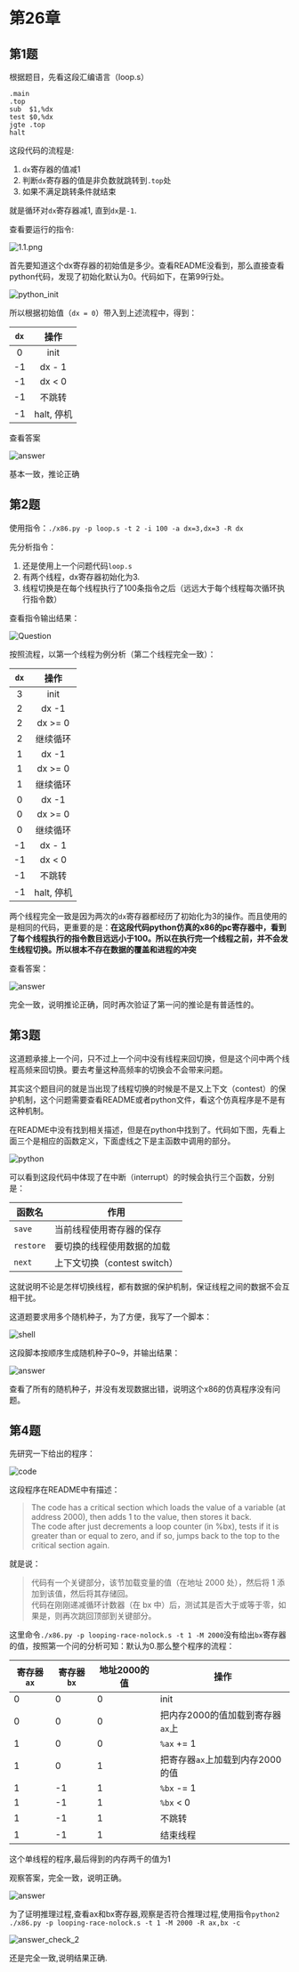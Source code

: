 # 第26章

## 第1题

根据题目，先看这段汇编语言（loop.s）

~~~x86asm
.main
.top
sub  $1,%dx
test $0,%dx
jgte .top
halt
~~~

这段代码的流程是:

1. `dx`寄存器的值减1
2. 判断`dx`寄存器的值是非负数就跳转到`.top`处
3. 如果不满足跳转条件就结束

就是循环对`dx`寄存器减1, 直到`dx`是`-1`.

查看要运行的指令:

![1.1.png](pic/1.1.png)

首先要知道这个dx寄存器的初始值是多少。查看README没看到，那么直接查看python代码，发现了初始化默认为0。代码如下，在第99行处。

![python_init](pic/1.1python.png)

所以根据初始值（`dx = 0`）带入到上述流程中，得到：

| `dx` | 操作 |
| :--: | :--: |
| 0 | init |
| -1 | dx - 1 |
| -1 | dx < 0 |
| -1 | 不跳转 |
| -1 | halt, 停机 |

查看答案

![answer](pic/1.1answer.png)

基本一致，推论正确

## 第2题

使用指令：`./x86.py -p loop.s -t 2 -i 100 -a dx=3,dx=3 -R dx`

先分析指令：

1. 还是使用上一个问题代码`loop.s`
2. 有两个线程，dx寄存器初始化为3.
3. 线程切换是在每个线程执行了100条指令之后（远远大于每个线程每次循环执行指令数）

查看指令输出结果：

![Question](2.2q.png)

按照流程，以第一个线程为例分析（第二个线程完全一致）：

| `dx` | 操作 |
| :--: | :--: |
| 3 | init |
| 2 | dx -1 |
| 2 | dx >= 0 |
| 2 | 继续循环 |
| 1 | dx -1 |
| 1 | dx >= 0 |
| 1 | 继续循环 |
| 0 | dx -1 |
| 0 | dx >= 0 |
| 0 | 继续循环 |
| -1 | dx - 1 |
| -1 | dx < 0 |
| -1 | 不跳转 |
| -1 | halt, 停机 |

两个线程完全一致是因为两次的`dx`寄存器都经历了初始化为3的操作。而且使用的是相同的代码，更重要的是：**在这段代码python仿真的x86的pc寄存器中，看到了每个线程执行的指令数目远远小于100。所以在执行完一个线程之前，并不会发生线程切换。所以根本不存在数据的覆盖和进程的冲突**

查看答案：

![answer](2.2a.png)

完全一致，说明推论正确，同时再次验证了第一问的推论是有普适性的。

## 第3题

这道题承接上一个问，只不过上一个问中没有线程来回切换，但是这个问中两个线程高频来回切换。要去考量这种高频率的切换会不会带来问题。

其实这个题目问的就是当出现了线程切换的时候是不是又上下文（contest）的保护机制，这个问题需要查看README或者python文件，看这个仿真程序是不是有这种机制。

在README中没有找到相关描述，但是在python中找到了。代码如下图，先看上面三个是相应的函数定义，下面虚线之下是主函数中调用的部分。

![python](2.3py.png)

可以看到这段代码中体现了在中断（interrupt）的时候会执行三个函数，分别是：

|函数名|作用|
|--|--|
|`save`|当前线程使用寄存器的保存|
|`restore`|要切换的线程使用数据的加载|
|`next`|上下文切换（contest switch）|

这就说明不论是怎样切换线程，都有数据的保护机制，保证线程之间的数据不会互相干扰。

这道题要求用多个随机种子，为了方便，我写了一个脚本：

![shell](2.3sh.png)

这段脚本按顺序生成随机种子0~9，并输出结果：

![answer](2.3a.png)

查看了所有的随机种子，并没有发现数据出错，说明这个x86的仿真程序没有问题。

## 第4题

先研究一下给出的程序：

![code](2.4s.png)

这段程序在README中有描述：

> The code has a critical section which loads the value of a variable (at address 2000), then adds 1 to the value, then stores it back. \
> The code after just decrements a loop counter (in %bx), tests if it is greater than or equal to zero, and if so, jumps back to the top to the critical section again.

就是说：

> 代码有一个关键部分，该节加载变量的值（在地址 2000 处），然后将 1 添加到该值，然后将其存储回。\
>代码在刚刚递减循环计数器（在 bx 中）后，测试其是否大于或等于零，如果是，则再次跳回顶部到关键部分。

这里命令`./x86.py -p looping-race-nolock.s -t 1 -M 2000`没有给出`bx`寄存器的值，按照第一个问的分析可知：默认为0.那么整个程序的流程：

|寄存器`ax`|寄存器`bx`|地址2000的值|操作|
|--|--|--|--|
|0|0|0| init|
|0|0|0|把内存2000的值加载到寄存器`ax`上|
|1|0|0|`%ax` += 1|
|1|0|1|把寄存器`ax`上加载到内存2000的值|
|1|-1|1|`%bx` -= 1|
|1|-1|1|`%bx` < 0|
|1|-1|1|不跳转|
|1|-1|1|结束线程|

这个单线程的程序,最后得到的内存两千的值为1

观察答案，完全一致，说明正确。

![answer](2.4a.png)

为了证明推理过程,查看ax和bx寄存器,观察是否符合推理过程,使用指令`python2 ./x86.py -p looping-race-nolock.s -t 1 -M 2000 -R ax,bx -c`

![answer_check_2](2.4aexp.png)

还是完全一致,说明结果正确.
